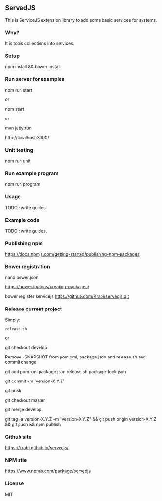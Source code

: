 ## ServedJS

This is ServiceJS extension library to add some basic services for systems.

### Why?

It is tools collections into services.

### Setup

npm install && bower install

### Run server for examples

npm run start

or

npm start

or

mvn jetty:run

http://localhost:3000/

### Unit testing

npm run unit

### Run example program

npm run program

### Usage

TODO : write guides.

### Example code

TODO : write guides.

### Publishing npm

https://docs.npmjs.com/getting-started/publishing-npm-packages

### Bower registration

nano bower.json

https://bower.io/docs/creating-packages/

bower register servicejs https://github.com/Krabi/servedjs.git

### Release current project

Simply:

    release.sh
or

git checkout develop

Remove -SNAPSHOT from pom.xml, package.json and release.sh and commit change

git add pom.xml package.json release.sh package-lock.json

git commit -m 'version-X.Y.Z'

git push

git checkout master

git merge develop

git tag -a version-X.Y.Z -m "version-X.Y.Z" && git push origin version-X.Y.Z && git push && npm publish

### Github site

https://krabi.github.io/servedjs/

### NPM stie

https://www.npmjs.com/package/servedjs

### License

MIT

